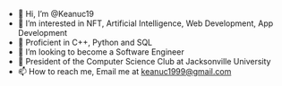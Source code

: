 - 👋 Hi, I’m @Keanuc19
- 👀 I’m interested in NFT, Artificial Intelligence, Web Development, App Development
- 🌱 Proficient in C++, Python and SQL
- 💞️ I’m looking to become a Software Engineer
- 🍕 President of the Computer Science Club at Jacksonville University
- 📫 How to reach me, Email me at keanuc1999@gmail.com

<!---
Keanuc19/Keanuc19 is a ✨ special ✨ repository because its `README.md` (this file) appears on your GitHub profile.
You can click the Preview link to take a look at your changes.
--->
